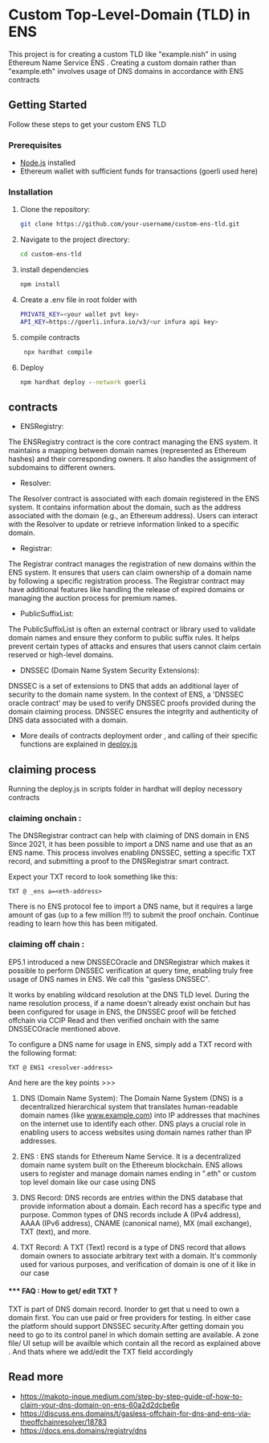 # Custom Top-Level-Domain (TLD) in ENS

This project is for creating a custom TLD like "example.nish" in using Ethereum Name Service ENS . Creating a custom domain rather than "example.eth" involves usage of DNS domains in accordance with ENS contracts


## Getting Started

Follow these steps to get your custom ENS TLD 


### Prerequisites

- [Node.js](https://nodejs.org/) installed
- Ethereum wallet with sufficient funds for transactions (goerli used here)


### Installation

1. Clone the repository:

   ```bash
   git clone https://github.com/your-username/custom-ens-tld.git

2. Navigate to the project directory:
 
   ```bash
   cd custom-ens-tld

   
3. install dependencies

   ```bash
   npm install

4. Create a .env file in root folder with

    ```bash
   PRIVATE_KEY=<your wallet pvt key>
   API_KEY=https://goerli.infura.io/v3/<ur infura api key>

6. compile contracts
   
   ```bash
    npx hardhat compile


6. Deploy
   
   ```cmd
   npm hardhat deploy --network goerli


## contracts

* ENSRegistry:

The ENSRegistry contract is the core contract managing the ENS system.
It maintains a mapping between domain names (represented as Ethereum hashes) and their corresponding owners.
It also handles the assignment of subdomains to different owners.

* Resolver:

The Resolver contract is associated with each domain registered in the ENS system.
It contains information about the domain, such as the address associated with the domain (e.g., an Ethereum address).
Users can interact with the Resolver to update or retrieve information linked to a specific domain.

* Registrar:

The Registrar contract manages the registration of new domains within the ENS system.
It ensures that users can claim ownership of a domain name by following a specific registration process.
The Registrar contract may have additional features like handling the release of expired domains or managing the auction process for premium names.

* PublicSuffixList:

The PublicSuffixList is often an external contract or library used to validate domain names and ensure they conform to public suffix rules.
It helps prevent certain types of attacks and ensures that users cannot claim certain reserved or high-level domains.

* DNSSEC (Domain Name System Security Extensions):

DNSSEC is a set of extensions to DNS that adds an additional layer of security to the domain name system.
In the context of ENS, a 'DNSSEC oracle contract' may be used to verify DNSSEC proofs provided during the domain claiming process.
DNSSEC ensures the integrity and authenticity of DNS data associated with a domain.

- More deails of contracts deployment order , and calling of their specific functions are explained in  [deploy.js](https://github.com/Nish0483/custom-ENS-TLD/blob/main/scripts/deploy.js)



## claiming process 

Running the deploy.js in scripts folder  in hardhat will deploy necessory contracts


### claiming onchain :

The DNSRegistrar contract can help with claiming of DNS domain in ENS
Since 2021, it has been possible to import a DNS name and use that as an ENS name. This process involves enabling DNSSEC, setting a specific TXT record, and submitting a proof to the DNSRegistrar smart contract.

Expect your TXT record to look something like this:

~~~solidity
TXT @ _ens a=<eth-address>
~~~

There is no ENS protocol fee to import a DNS name, but it requires a large amount of gas (up to a few million !!!) to submit the proof onchain. Continue reading to learn how this has been mitigated.

  
### claiming off chain :
  
EP5.1 introduced a new DNSSECOracle and DNSRegistrar which makes it possible to perform DNSSEC verification at query time, enabling truly free usage of DNS names in ENS. We call this "gasless DNSSEC".

It works by enabling wildcard resolution at the DNS TLD level. During the name resolution process, if a name doesn't already exist onchain but has been configured for usage in ENS, the DNSSEC proof will be fetched offchain via CCIP Read and then verified onchain with the same DNSSECOracle mentioned above.

To configure a DNS name for usage in ENS, simply add a TXT record with the following format:

~~~solidity
TXT @ ENS1 <resolver-address>
~~~

And here are the key points >>>



1. DNS (Domain Name System):
The Domain Name System (DNS) is a decentralized hierarchical system that translates human-readable domain names (like www.example.com) into IP addresses that machines on the internet use to identify each other. DNS plays a crucial role in enabling users to access websites using domain names rather than IP addresses.

2. ENS :
ENS stands for Ethereum Name Service. It is a decentralized domain name system built on the Ethereum blockchain. ENS allows users to register and manage domain names ending in ".eth" or custom top level domain like our case using DNS

3. DNS Record:
DNS records are entries within the DNS database that provide information about a domain. Each record has a specific type and purpose. Common types of DNS records include A (IPv4 address), AAAA (IPv6 address), CNAME (canonical name), MX (mail exchange), TXT (text), and more.

4. TXT Record:
A TXT (Text) record is a type of DNS record that allows domain owners to associate arbitrary text with a domain. It's commonly used for various purposes, and verification of domain is one of it like in our case


#### *** FAQ : How to get/ edit TXT ?

TXT is part of DNS domain record. Inorder to get that u need to own a domain first. You can use paid or free providers for testing. In either case the platform should support DNSSEC security.After getting domain you need to go to its control panel in which domain setting are available. A zone file/ UI setup will be availble which contain all the record as explained above . And thats where we add/edit the TXT field accordingly 



## Read more
- https://makoto-inoue.medium.com/step-by-step-guide-of-how-to-claim-your-dns-domain-on-ens-60a2d2dcbe6e
- https://discuss.ens.domains/t/gasless-offchain-for-dns-and-ens-via-theoffchainresolver/18783
- https://docs.ens.domains/registry/dns
